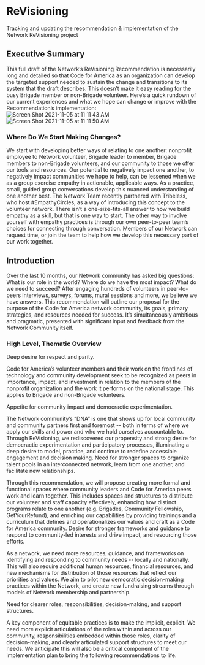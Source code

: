# ReVisioning
Tracking and updating the recommendation &amp; implementation of the Network ReVisioning project

## Executive Summary
This full draft of the Network’s ReVisioning Recommendation is necessarily long and detailed so that Code for America as an organization can develop the targeted support needed to sustain the change and transitions to its system that the draft describes.
This doesn’t make it easy reading for the busy Brigade member or non-Brigade volunteer. Here’s a quick rundown of our current experiences and what we hope can change or improve with the Recommendation’s implementation: 
![Screen Shot 2021-11-05 at 11 11 43 AM](https://user-images.githubusercontent.com/3193746/164537460-3ea2d13e-b6e3-4c25-a2ea-280c73c61558.png)
![Screen Shot 2021-11-05 at 11 11 50 AM](https://user-images.githubusercontent.com/3193746/164537475-ee630963-7a72-42a4-bbc4-ef86bee7658f.png)

### Where Do We Start Making Changes?
We start with developing better ways of relating to one another: nonprofit employee to Network volunteer, Brigade leader to member, Brigade members to non-Brigade volunteers, and our community to those we offer our tools and resources.
Our potential to negatively impact one another, to negatively impact communities we hope to help, can be lessened when we as a group exercise empathy in actionable, applicable ways. As a practice, small, guided group conversations develop this nuanced understanding of one another best.
The Network Team recently partnered with Tribeless, who host #EmpathyCircles, as a way of introducing this concept to the volunteer network. There isn’t a one-size-fits-all answer to how we build empathy as a skill, but that is one way to start.
The other way to involve yourself with empathy practices is through our own peer-to-peer team’s choices for connecting through conversation. Members of our Network can request time, or join the team to help how we develop this necessary part of our work together.

## Introduction
Over the last 10 months, our Network community has asked big questions: What is our role in the world?  Where do we have the most impact? What do we need to succeed? After engaging hundreds of volunteers in peer-to-peers interviews, surveys, forums, mural sessions and more, we believe we have answers. 
This recommendation will outline our proposal for the purpose of the Code for America network community, its goals, primary strategies, and resources needed for success. It’s simultaneously ambitious and pragmatic, presented with significant input and feedback from the Network Community itself. 

### High Level, Thematic Overview
Deep desire for respect and parity.

Code for America’s volunteer members and their work on the frontlines of technology and community development seek to be recognized as peers in importance,  impact, and investment in relation to the members of the nonprofit organization and the work it performs on the national stage. This applies to Brigade and non-Brigade volunteers. 

Appetite for community impact and democractic experimentation. 

The Network community’s “DNA” is one that shows up for local community and community partners first and foremost -- both in terms of where we apply our skills and power and who we hold ourselves accountable to. Through ReVisioning, we rediscovered our propensity and strong desire for democractic experimentation and participatory processes, illuminating a deep desire to model, practice, and continue to redefine accessible engagement and decision making. 
Need for stronger spaces to organize talent pools in an interconnected network, learn from one another, and facilitate new relationships. 

Through this recommendation, we will propose creating more formal and functional spaces where community leaders and Code for America peers work and learn together. This includes spaces and structures to distribute our volunteer and staff capacity effectively, enhancing how distinct programs relate to one another (e.g. Brigades, Community Fellowship, GetYourRefund), and enriching our capabilities by providing trainings and a curriculum that defines and operationalizes our values and craft as a Code for America community. 
Desire for stronger frameworks and guidance to respond to community-led interests and drive impact, and resourcing those efforts. 

As a network, we need more resources, guidance, and frameworks on identifying and responding to community needs -- locally and nationally. This will also require additional human resources, financial resources, and new mechanisms for distribution of those resources that reflect our priorities and values. We aim to pilot new democratic decision-making practices within the Network, and create new fundraising streams through models of Network membership and partnership.

Need for clearer roles, responsibilities, decision-making, and support structures. 

A key component of equitable practices is to make the implicit, explicit. We need more explicit articulations of the roles within and across our community, responsibilities embedded within those roles, clarity of decision-making, and clearly articulated support structures to meet our needs. We anticipate this will also be a critical component of the implementation plan to bring the following recommendations to life. 
